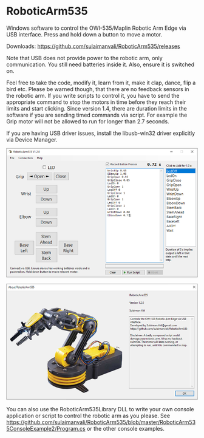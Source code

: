 # RoboticArm535
Windows software to control the OWI-535/Maplin Robotic Arm Edge via USB interface. Press and hold down a button to move a motor.

Downloads: https://github.com/sulaimanvali/RoboticArm535/releases

Note that USB does not provide power to the robotic arm, only communication. You still need batteries inside it. Also, ensure it is switched on.

Feel free to take the code, modify it, learn from it, make it clap, dance, flip a bird etc.
Please be warned though, that there are no feedback sensors in the robotic arm. 
If you write scripts to control it, you have to send the appropriate command to stop the motors in time before they reach their limits and start clicking. Since version 1.4, there are duration limits in the software if you are sending timed commands via script. For example the Grip motor will not be allowed to run for longer than 2.7 seconds.

If you are having USB driver issues, install the libusb-win32 driver explicitly via Device Manager.

![alt text](https://github.com/sulaimanvali/RoboticArm535/blob/master/RoboticArm535/images/Screenshot1.png)

![alt text](https://github.com/sulaimanvali/RoboticArm535/blob/master/RoboticArm535/images/Screenshot2_AboutBox.png)


You can also use the RoboticArm535Library DLL to write your own console application or script to control the robotic arm as you please.
See https://github.com/sulaimanvali/RoboticArm535/blob/master/RoboticArm535ConsoleExample2/Program.cs or the other console examples.
